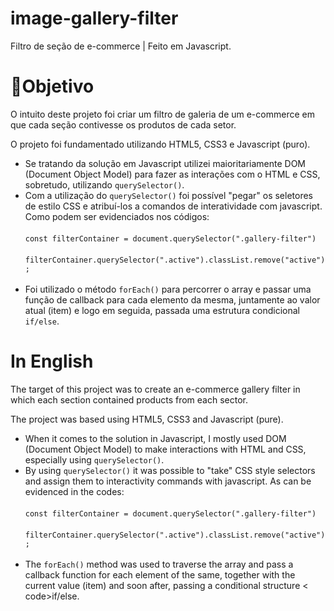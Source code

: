 # image-gallery-filter
Filtro de seção de e-commerce | Feito em Javascript.
# 🚩Objetivo
<p>O intuito deste projeto foi criar um filtro de galeria de um e-commerce em que cada seção contivesse os produtos de cada setor.</p>
<p>O projeto foi fundamentado utilizando HTML5, CSS3 e Javascript (puro).</p></h3>

<ul>
<li>Se tratando da solução em Javascript utilizei maioritariamente DOM (Document Object Model) para fazer as interações com o HTML e CSS, sobretudo, utilizando <code>querySelector()</code>.</li>
<li>Com a utilização do <code>querySelector()</code> foi possível "pegar" os seletores de estilo CSS e atribuí-los a comandos de interatividade com javascript. Como podem ser evidenciados nos códigos:<br></br>
  <code>const filterContainer = document.querySelector(".gallery-filter")</code> <br></br>
  <code>filterContainer.querySelector(".active").classList.remove("active");</code><br></br></li>
<li>Foi utilizado o método <code>forEach()</code> para percorrer o array e passar uma função de callback para cada elemento da mesma, juntamente ao valor atual (item) e logo em seguida, passada uma estrutura condicional <code>if/else</code>.</li>
</ul>

<h1>In English</h1>
<p>The target of this project was to create an e-commerce gallery filter in which each section contained products from each sector.</p>
<p>The project was based using HTML5, CSS3 and Javascript (pure).</p>

<ul>
<li>When it comes to the solution in Javascript, I mostly used DOM (Document Object Model) to make interactions with HTML and CSS, especially using <code>querySelector()</code>.</li>
<li>By using <code>querySelector()</code> it was possible to "take" CSS style selectors and assign them to interactivity commands with javascript. As can be evidenced in the codes:<br></br>
   <code>const filterContainer = document.querySelector(".gallery-filter")</code> <br></br>
<code>filterContainer.querySelector(".active").classList.remove("active");</code><br></br></li>
<li>The <code>forEach()</code> method was used to traverse the array and pass a callback function for each element of the same, together with the current value (item) and soon after, passing a conditional structure < code>if/else</code>.</li>
</ul>   
